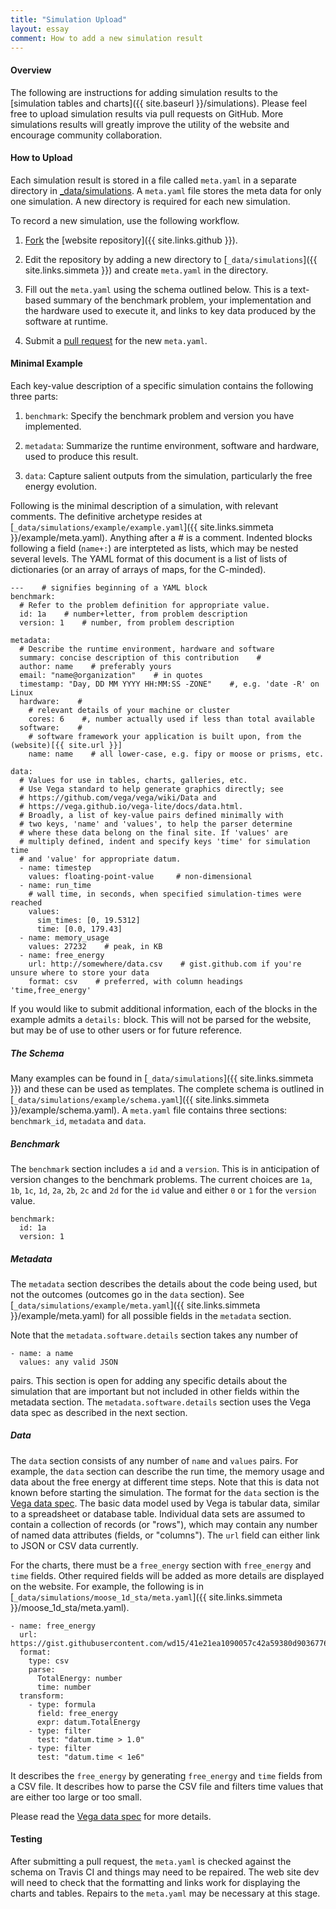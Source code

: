 ```yaml
---
title: "Simulation Upload"
layout: essay
comment: How to add a new simulation result
---
```


<h4> Overview </h4>

The following are instructions for adding simulation results to the
[simulation tables and charts]({{ site.baseurl }}/simulations). Please
feel free to upload simulation results via pull requests on
GitHub. More simulations results will greatly improve the utility of
the website and encourage community collaboration.

<h4> How to Upload </h4>

Each simulation result is stored in a file called `meta.yaml` in a
separate directory in
[_data/simulations](https://github.com/usnistgov/chimad-phase-field/tree/master/_data/simulations).
A `meta.yaml` file stores the meta data for only one simulation.
A new directory is required for each new simulation.

To record a new simulation, use the following workflow.

 1. [Fork](https://help.github.com/articles/fork-a-repo/) the [website repository]({{ site.links.github }}).

 2. Edit the repository by adding a new directory to
    [`_data/simulations`]({{ site.links.simmeta }}) and create
    `meta.yaml` in the directory.

 3. Fill out the `meta.yaml` using the schema outlined below.
    This is a text-based summary of the benchmark problem,
    your implementation and the hardware used to execute it,
    and links to key data produced by the software at runtime.    

 4. Submit a [pull
    request](https://help.github.com/articles/creating-a-pull-request/)
    for the new `meta.yaml`.


<h4>Minimal Example</h4>

Each key-value description of a specific simulation contains the following three parts:

1. `benchmark`:
   Specify the benchmark problem and version you have implemented.

2. `metadata`:
   Summarize the runtime environment, software and hardware, used to produce this result.

3. `data`:
   Capture salient outputs from the simulation, particularly the free energy evolution.

Following is the minimal description of a simulation, with relevant comments.
The definitive archetype resides at [`_data/simulations/example/example.yaml`]({{
site.links.simmeta }}/example/meta.yaml). Anything after a # is a comment.
Indented blocks following a field (`name+:`) are interpteted as lists,
which may be nested several levels. The YAML format of this document is a
list of lists of dictionaries (or an array of arrays of maps, for the C-minded).

```
---    # signifies beginning of a YAML block
benchmark:
  # Refer to the problem definition for appropriate value.
  id: 1a    # number+letter, from problem description
  version: 1    # number, from problem description

metadata:
  # Describe the runtime environment, hardware and software
  summary: concise description of this contribution    #
  author: name    # preferably yours
  email: "name@organization"    # in quotes
  timestamp: "Day, DD MM YYYY HH:MM:SS -ZONE"    #, e.g. 'date -R' on Linux
  hardware:    #
    # relevant details of your machine or cluster
    cores: 6    #, number actually used if less than total available
  software:    #
    # software framework your application is built upon, from the (website)[{{ site.url }}]
    name: name    # all lower-case, e.g. fipy or moose or prisms, etc.

data:
  # Values for use in tables, charts, galleries, etc.
  # Use Vega standard to help generate graphics directly; see
  # https://github.com/vega/vega/wiki/Data and
  # https://vega.github.io/vega-lite/docs/data.html.
  # Broadly, a list of key-value pairs defined minimally with
  # two keys, 'name' and 'values', to help the parser determine
  # where these data belong on the final site. If 'values' are
  # multiply defined, indent and specify keys 'time' for simulation time
  # and 'value' for appropriate datum.
  - name: timestep
    values: floating-point-value     # non-dimensional
  - name: run_time
    # wall time, in seconds, when specified simulation-times were reached
    values:
      sim_times: [0, 19.5312]
      time: [0.0, 179.43]
  - name: memory_usage
    values: 27232    # peak, in KB
  - name: free_energy
    url: http://somewhere/data.csv    # gist.github.com if you're unsure where to store your data
    format: csv    # preferred, with column headings 'time,free_energy'
```

If you would like to submit additional information, each of the blocks in the
example admits a `details:` block. This will not be parsed for the website,
but may be of use to other users or for future reference.


<h5> The Schema </h5>

Many examples can be found in [`_data/simulations`]({{
site.links.simmeta }}) and these can be used as templates. The
complete schema is outlined in
[`_data/simulations/example/schema.yaml`]({{ site.links.simmeta
}}/example/schema.yaml). A `meta.yaml` file contains three sections:
`benchmark_id`, `metadata` and `data`.

<h5> Benchmark </h5>

The `benchmark` section includes a `id` and a `version`. This is in
anticipation of version changes to the benchmark problems. The current
choices are `1a`, `1b`, `1c`, `1d`, `2a`, `2b`, `2c` and `2d` for the
`id` value and either `0` or `1` for the `version` value.

    benchmark:
      id: 1a
      version: 1

<h5> Metadata </h5>

The `metadata` section describes the details about the code being
used, but not the outcomes (outcomes go in the `data` section). See
[`_data/simulations/example/meta.yaml`]({{ site.links.simmeta
}}/example/meta.yaml) for all possible fields in the `metadata`
section.

Note that the `metadata.software.details` section takes any number of

    - name: a name
      values: any valid JSON

pairs. This section is open for adding any specific details about the
simulation that are important but not included in other fields within
the metadata section. The `metadata.software.details` section uses the
Vega data spec as described in the next section.

<h5> Data </h5>

The `data` section consists of any number of `name` and `values`
pairs. For example, the `data` section can describe the run time, the
memory usage and data about the free energy at different time
steps. Note that this is data not known before starting the
simulation. The format for the `data` section is the [Vega data
spec](https://github.com/vega/vega/wiki/Data). The basic data model
used by Vega is tabular data, similar to a spreadsheet or database
table.  Individual data sets are assumed to contain a collection of
records (or "rows"), which may contain any number of named data
attributes (fields, or "columns"). The `url` field can either link to
JSON or CSV data currently.

For the charts, there must be a `free_energy` section with
`free_energy` and `time` fields. Other required fields will be added
as more details are displayed on the website. For example, the
following is in [`_data/simulations/moose_1d_sta/meta.yaml`]({{
site.links.simmeta }}/moose_1d_sta/meta.yaml).

    - name: free_energy
      url: https://gist.githubusercontent.com/wd15/41e21ea1090057c42a59380d90367763/raw/a211864b3269e86eb63db6f3dd9167ed18b92d08/hackathon_p1_sphere_STA.csv
      format:
        type: csv
        parse:
          TotalEnergy: number
          time: number
      transform:
        - type: formula
          field: free_energy
          expr: datum.TotalEnergy
        - type: filter
          test: "datum.time > 1.0"
        - type: filter
          test: "datum.time < 1e6"

It describes the `free_energy` by generating `free_energy` and `time`
fields from a CSV file. It describes how to parse the CSV file and
filters time values that are either too large or too small.

Please read the [Vega data
spec](https://github.com/vega/vega/wiki/Data) for more details.

<h4> Testing </h4>

After submitting a pull request, the `meta.yaml` is checked against
the schema on Travis CI and things may need to be repaired. The web
site dev will need to check that the formatting and links work for
displaying the charts and tables. Repairs to the `meta.yaml` may be
necessary at this stage.
